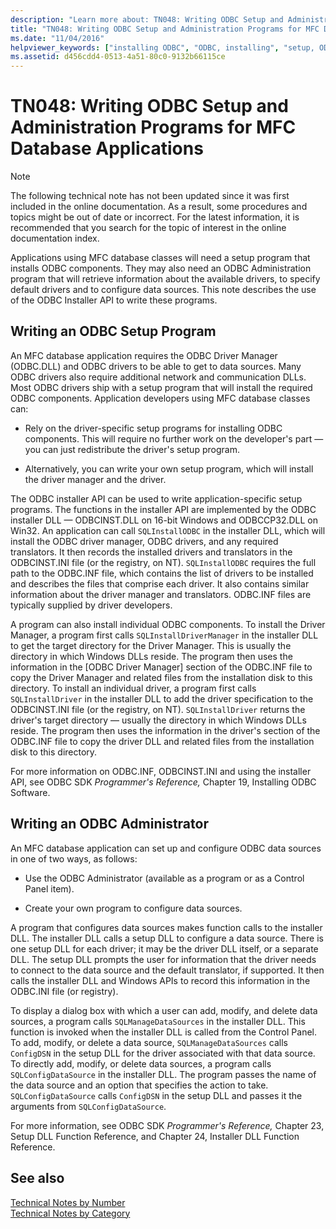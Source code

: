 ```yaml
---
description: "Learn more about: TN048: Writing ODBC Setup and Administration Programs for MFC Database Applications"
title: "TN048: Writing ODBC Setup and Administration Programs for MFC Database Applications"
ms.date: "11/04/2016"
helpviewer_keywords: ["installing ODBC", "ODBC, installing", "setup, ODBC setup programs", "TN048", "ODBC, and MFC", "MFC, database applications"]
ms.assetid: d456cdd4-0513-4a51-80c0-9132b66115ce
---
```

# TN048: Writing ODBC Setup and Administration Programs for MFC Database Applications

> [!NOTE]
> The following technical note has not been updated since it was first included in the online documentation. As a result, some procedures and topics might be out of date or incorrect. For the latest information, it is recommended that you search for the topic of interest in the online documentation index.

Applications using MFC database classes will need a setup program that installs ODBC components. They may also need an ODBC Administration program that will retrieve information about the available drivers, to specify default drivers and to configure data sources. This note describes the use of the ODBC Installer API to write these programs.

## <a name="_mfcnotes_writing_an_odbc_setup_program"></a> Writing an ODBC Setup Program

An MFC database application requires the ODBC Driver Manager (ODBC.DLL) and ODBC drivers to be able to get to data sources. Many ODBC drivers also require additional network and communication DLLs. Most ODBC drivers ship with a setup program that will install the required ODBC components. Application developers using MFC database classes can:

- Rely on the driver-specific setup programs for installing ODBC components. This will require no further work on the developer's part — you can just redistribute the driver's setup program.

- Alternatively, you can write your own setup program, which will install the driver manager and the driver.

The ODBC installer API can be used to write application-specific setup programs. The functions in the installer API are implemented by the ODBC installer DLL — ODBCINST.DLL on 16-bit Windows and ODBCCP32.DLL on Win32. An application can call `SQLInstallODBC` in the installer DLL, which will install the ODBC driver manager, ODBC drivers, and any required translators. It then records the installed drivers and translators in the ODBCINST.INI file (or the registry, on NT). `SQLInstallODBC` requires the full path to the ODBC.INF file, which contains the list of drivers to be installed and describes the files that comprise each driver. It also contains similar information about the driver manager and translators. ODBC.INF files are typically supplied by driver developers.

A program can also install individual ODBC components. To install the Driver Manager, a program first calls `SQLInstallDriverManager` in the installer DLL to get the target directory for the Driver Manager. This is usually the directory in which Windows DLLs reside. The program then uses the information in the [ODBC Driver Manager] section of the ODBC.INF file to copy the Driver Manager and related files from the installation disk to this directory. To install an individual driver, a program first calls `SQLInstallDriver` in the installer DLL to add the driver specification to the ODBCINST.INI file (or the registry, on NT). `SQLInstallDriver` returns the driver's target directory — usually the directory in which Windows DLLs reside. The program then uses the information in the driver's section of the ODBC.INF file to copy the driver DLL and related files from the installation disk to this directory.

For more information on ODBC.INF, ODBCINST.INI and using the installer API, see ODBC SDK *Programmer's Reference,* Chapter 19, Installing ODBC Software.

## <a name="_mfcnotes_writing_an_odbc_administrator"></a> Writing an ODBC Administrator

An MFC database application can set up and configure ODBC data sources in one of two ways, as follows:

- Use the ODBC Administrator (available as a program or as a Control Panel item).

- Create your own program to configure data sources.

A program that configures data sources makes function calls to the installer DLL. The installer DLL calls a setup DLL to configure a data source. There is one setup DLL for each driver; it may be the driver DLL itself, or a separate DLL. The setup DLL prompts the user for information that the driver needs to connect to the data source and the default translator, if supported. It then calls the installer DLL and Windows APIs to record this information in the ODBC.INI file (or registry).

To display a dialog box with which a user can add, modify, and delete data sources, a program calls `SQLManageDataSources` in the installer DLL. This function is invoked when the installer DLL is called from the Control Panel. To add, modify, or delete a data source, `SQLManageDataSources` calls `ConfigDSN` in the setup DLL for the driver associated with that data source. To directly add, modify, or delete data sources, a program calls `SQLConfigDataSource` in the installer DLL. The program passes the name of the data source and an option that specifies the action to take. `SQLConfigDataSource` calls `ConfigDSN` in the setup DLL and passes it the arguments from `SQLConfigDataSource`.

For more information, see ODBC SDK *Programmer's Reference,* Chapter 23, Setup DLL Function Reference, and Chapter 24, Installer DLL Function Reference.

## See also

[Technical Notes by Number](../mfc/technical-notes-by-number.md)<br/>
[Technical Notes by Category](../mfc/technical-notes-by-category.md)
